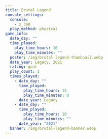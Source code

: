 ```yaml
---
title: Brutal Legend
console_settings:
  console:
    - x_360
  play_method: physical
game_info:
  date_day: ""
  time_played:
    play_time_hours: 10
    play_time_minutes: ""
  poster: /img/brutal-legend-thumbnail.webp
  date_year: Legacy, 2021
  rating: goat
  play_count: 1
  times_played:
    - date_day: ""
      time_played:
        play_time_hours: 15
        play_time_minutes: 0
      date_year: Legacy
    - date_day: ""
      time_played:
        play_time_hours: 10
        play_time_minutes: ""
      date_year: "2021"
  banner: /img/brutal-legend-banner.webp
---
```

